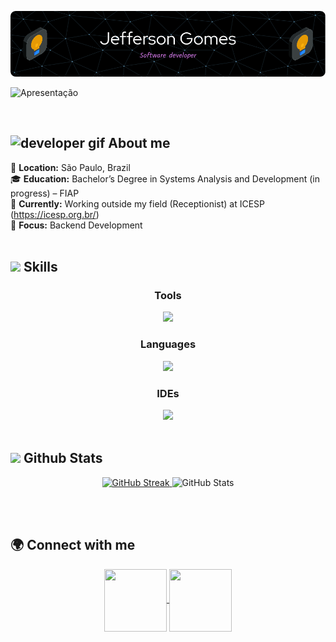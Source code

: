 
![Header](./images/banner.png)

![Apresentação](https://readme-typing-svg.demolab.com/?lines=Hello!;Welcome+to+my+Github+profile.;&center=true&vCenter=true&size=45&width=1000&color=#36BCF7FF&font=Honk&size)

<br>
<h2> <img src="https://github.com/HalemoGPA/HalemoGPA/blob/main/images/Developer.gif" alt="developer gif"  height="28px"> About me </h2> 

<!-- <img align="right" alt="coding" height="100" src="https://i.pinimg.com/originals/81/17/8b/81178b47a8598f0c81c4799f2cdd4057.gif"> -->

📍 **Location:** São Paulo, Brazil  
🎓 **Education:** Bachelor’s Degree in Systems Analysis and Development (in progress) – FIAP <br>
💼 **Currently:** Working outside my field (Receptionist) at ICESP (https://icesp.org.br/) <br>
🎯 **Focus:** Backend Development <br> <br> 



<h2> <img src = "https://media2.giphy.com/media/QssGEmpkyEOhBCb7e1/giphy.gif?cid=ecf05e47a0n3gi1bfqntqmob8g9aid1oyj2wr3ds3mg700bl&rid=giphy.gif" width = 28px> Skills </h2>

<h3 align="center"> Tools </h3> 

<div align="center">
  <img src="https://skillicons.dev/icons?i=git,figma,linux" width="300" />
</div>

<h3 align="center"> Languages </h3> 
<div align="center">
  <img src="https://skillicons.dev/icons?i=java,python,html,css" width="400" />
</div>

<!--[![My Skills](https://skillicons.dev/icons?i=js,html,css,wasm)](https://skillicons.dev)  -->

<h3 align="center"> IDEs </h3> 
<div align="center">
  <img src="https://skillicons.dev/icons?i=eclipse,pycharm,vscode" width="300" />
</div>
<br> 

<!--   --- -->

<!--<p align="center">
<img src="https://media.giphy.com/media/WUlplcMpOCEmTGBtBW/giphy.gif" width="100">

<!--<p align="center">
<img src="https://i.ibb.co/QPmHs8r/projects.gif"> 
<h2> <img src="https://media.giphy.com/media/WUlplcMpOCEmTGBtBW/giphy.gif" width="28"> Projetos Destacados </h2>

### 💰 **[Nome do Projeto Fintech](https://github.com/seu-usuario/nome-do-projeto)**
> *Plataforma para controle financeiro com análise de dados e automação de investimentos.*
- 🔹 Tecnologias: Java, Spring Boot, PostgreSQL, Docker
- 📈 Funcionalidades: Gestão de receitas e despesas, gráficos interativos, integração com APIs financeiras
- 🚀 [Acesse o repositório](https://github.com/seu-usuario/nome-do-projeto)

### 🤖 **[Nome do Projeto de Automação](https://github.com/seu-usuario/nome-do-projeto-automacao)**
> *Automação de processos no sistema Tasy usando Python e Selenium.*
- 🔹 Tecnologias: Python, Selenium, Pandas
- 🤖 Automatização de agendamentos médicos
- 🚀 [Acesse o repositório](https://github.com/seu-usuario/nome-do-projeto-automacao)

---
-->

<h2> <img src = "https://i.pinimg.com/originals/65/c4/f4/65c4f452571be1261e9c623f7da488ac.gif" width = 28px> Github Stats  </h2>


<div align="center">
  <a href="https://git.io/streak-stats">
    <img src="https://streak-stats.demolab.com/?user=Jeffergs&theme=dark" width="48%" alt="GitHub Streak" />
  </a>
  <img src="https://github-readme-stats.vercel.app/api?username=Jeffergs&show_icons=true&theme=tokyonight&hide_border=true" width="47%" alt="GitHub Stats" />
</div>


 <!-- <!<p align="left">
  <a href="https://git.io/streak-stats">
    <img src="https://streak-stats.demolab.com/?center=True&user=Jeffergs&theme=dark" alt="GitHub Streak"
      width="48%" >
  </a>


 <img src="https://github-readme-stats.vercel.app/api?username=Jeffergs&show_icons=true&theme=tokyonight&hide_border=true" width="47%" /> 
 
 <!-- <img src="https://github-readme-stats.vercel.app/api/top-langs/?
    </p>    
    
    <p>
    username=Jeffergs&layout=compact&theme=tokyonight&hide_border=true" width="49%" /> 
</p> -->


<!--  <p align="center">
  <img src="https://raw.githubusercontent.com/lowlighter/metrics@latest/metrics.plugin.languages.radar.svg" width="80%" />
</p>

 ### 📊 Radar de Linguagens

<p align="center">
  <img src="https://raw.githubusercontent.com/Jeffergs/Jeffergs/main/metrics.plugin.languages.radar.svg" width="80%" />
</p>
-->
<br> <br>

## 🌍 Connect with me

<div align="center">

<a href="mailto:jeffersongs1195@gmail.com">
<img align="center"  height="100" width="100" src="https://github.com/user-attachments/assets/3fdfe405-61cf-47df-8445-40d2207778d3">
</a>

<a  href="https://www.linkedin.com/in/jefferson-g-silva?utm_source=share&utm_campaign=share_via&utm_content=profile&utm_medium=android_app" target=_blank>
<img align="center"  height="100" width="100" src="https://github.com/user-attachments/assets/1b7744ff-9c78-43d9-b5d3-006e61132670">
</a>

</div> 
